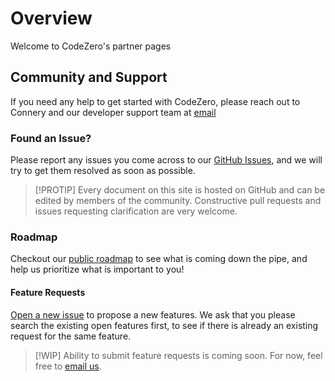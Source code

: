 # Overview

Welcome to CodeZero's partner pages

## Community and Support

If you need any help to get started with CodeZero, please reach out to Connery and our developer support team at [email](mailto:support@codezero.io)

### Found an Issue?

Please report any issues you come across to our [GitHub Issues](https://github.com/c6o/roadmap/issues), and we will try to get them resolved as soon as possible.

> [!PROTIP]
> Every document on this site is hosted on GitHub and can be edited by members of the community. Constructive pull requests and issues requesting clarification are very welcome.

### Roadmap

Checkout our [public roadmap](https://github.com/c6o/roadmap/) to see what is coming down the pipe, and help us prioritize what is important to you!

#### Feature Requests

[Open a new issue](https://github.com/c6o/roadmap/issues/new?assignees=&labels=feature&template=feature.md&title=) to propose a new features. We ask that you please search the existing open features first, to see if there is already an existing request for the same feature.

> [!WIP]
> Ability to submit feature requests is coming soon. For now, feel free to [email us](mailto:support@codezero.io).
